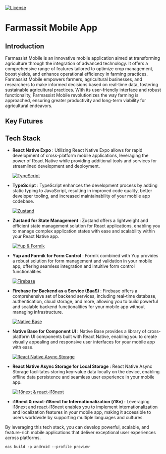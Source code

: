 <!-- @format -->

[![License](https://img.shields.io/badge/license-MIT-2350f6?style=for-the-badge)](./LICENSE)

# Farmassit Mobile App

## Introduction

Farmassist Mobile is an innovative mobile application aimed at transforming agriculture through the integration of advanced technology. It offers a comprehensive range of features tailored to optimize crop management, boost yields, and enhance operational efficiency in farming practices. Farmassist Mobile empowers farmers, agricultural businesses, and researchers to make informed decisions based on real-time data, fostering sustainable agricultural practices. With its user-friendly interface and robust functionality, Farmassist Mobile revolutionizes the way farming is approached, ensuring greater productivity and long-term viability for agricultural endeavors.

## Key Futures

## Tech Stack

- **React Native Expo** : Utilizing React Native Expo allows for rapid development of cross-platform mobile applications, leveraging the power of React Native while providing additional tools and services for streamlined development and deployment.

  [![TypeScript](https://img.shields.io/badge/TypeScript-Programming%20Language-blue?style=for-the-badge)](https://www.typescriptlang.org/)

- **TypeScript** : TypeScript enhances the development process by adding static typing to JavaScript, resulting in improved code quality, better developer tooling, and increased maintainability of your mobile app codebase.

  [![Zustand](https://img.shields.io/badge/Zustand-State%20Management-blue?style=for-the-badge)](https://github.com/pmndrs/zustand)

- **Zustand for State Management** : Zustand offers a lightweight and efficient state management solution for React applications, enabling you to manage complex application states with ease and scalability within your React Native app.

  [![Yup & Formik](https://img.shields.io/badge/Yup%20%26%20Formik-Form%20Control-blue?style=for-the-badge)](https://formik.org/)

- **Yup and Formik for Form Control** : Formik combined with Yup provides a robust solution for form management and validation in your mobile app, offering seamless integration and intuitive form control functionalities.

  [![Firebase](https://img.shields.io/badge/Firebase-Backend%20as%20a%20Service-blue?style=for-the-badge)](https://firebase.google.com/)

- **Firebase for Backend as a Service (BaaS)** : Firebase offers a comprehensive set of backend services, including real-time database, authentication, cloud storage, and more, allowing you to build powerful and scalable backend functionalities for your mobile app without managing infrastructure.

  [![Native Base](https://img.shields.io/badge/Native%20Base-Component%20UI-blue?style=for-the-badge)](https://nativebase.io/)

- **Native Base for Component UI** : Native Base provides a library of cross-platform UI components built with React Native, enabling you to create visually appealing and responsive user interfaces for your mobile app with ease.

  [![React Native Async Storage](https://img.shields.io/badge/React%20Native%20Async%20Storage-Local%20Storage-blue?style=for-the-badge)](https://react-native-async-storage.github.io/async-storage/)

- **React Native Async Storage for Local Storage** : React Native Async Storage facilitates storing key-value data locally on the device, enabling offline data persistence and seamless user experience in your mobile app.

  [![i18next & react-i18next](https://img.shields.io/badge/i18next%20%26%20react--i18next-Internationalization-blue?style=for-the-badge)](https://react.i18next.com/)

- **i18next & react-i18next for Internationalization (i18n)** : Leveraging i18next and react-i18next enables you to implement internationalization and localization features in your mobile app, making it accessible to users worldwide by supporting multiple languages and cultures.

By leveraging this tech stack, you can develop powerful, scalable, and feature-rich mobile applications that deliver exceptional user experiences across platforms.

```
eas build -p android --profile preview
```
